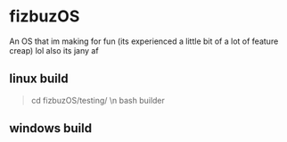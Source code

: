 # fizbuzOS
An OS that im making for fun (its experienced a little bit of a lot of feature creap) lol
also its jany af

## linux build
> cd fizbuzOS/testing/ \n
> bash builder
## windows build
